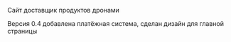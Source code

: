 Сайт доставщик продуктов дронами

Версия 0.4 добавлена платёжная система, сделан дизайн для главной страницы

